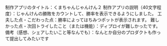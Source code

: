 制作アプリのタイトル：くまちゃんじゃんけん２
制作アプリの説明（40文字程度）：じゃんけんの勝敗をカウントして、勝率を表示できるようにしました。
工夫した点・こだわった点：勝率によってはちみつポットが表示されます。
難しかった点・次回トライしたこと（または機能）：ディプロイが難しかったです。
備考（感想、シェアしたいこと等なんでも）：なんとか自分のプロダクトも作って提出してみたいです
